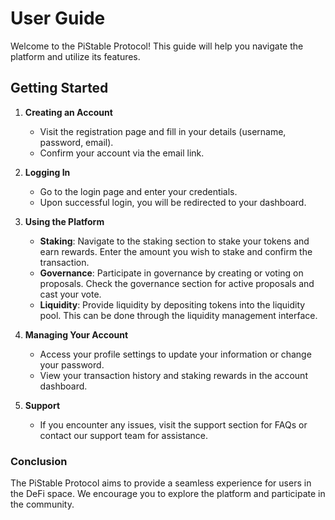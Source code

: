 # User Guide

Welcome to the PiStable Protocol! This guide will help you navigate the platform and utilize its features.

## Getting Started

1. **Creating an Account**
   - Visit the registration page and fill in your details (username, password, email).
   - Confirm your account via the email link.

2. **Logging In**
   - Go to the login page and enter your credentials.
   - Upon successful login, you will be redirected to your dashboard.

3. **Using the Platform**
   - **Staking**: Navigate to the staking section to stake your tokens and earn rewards. Enter the amount you wish to stake and confirm the transaction.
   - **Governance**: Participate in governance by creating or voting on proposals. Check the governance section for active proposals and cast your vote.
   - **Liquidity**: Provide liquidity by depositing tokens into the liquidity pool. This can be done through the liquidity management interface.

4. **Managing Your Account**
   - Access your profile settings to update your information or change your password.
   - View your transaction history and staking rewards in the account dashboard.

5. **Support**
   - If you encounter any issues, visit the support section for FAQs or contact our support team for assistance.

### Conclusion
The PiStable Protocol aims to provide a seamless experience for users in the DeFi space. We encourage you to explore the platform and participate in the community.

